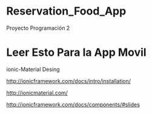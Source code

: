 # Reservation_Food_App
Proyecto Programación 2


# Leer Esto Para la App Movil
ionic-Material Desing

http://ionicframework.com/docs/intro/installation/

http://ionicmaterial.com/

http://ionicframework.com/docs/components/#slides
